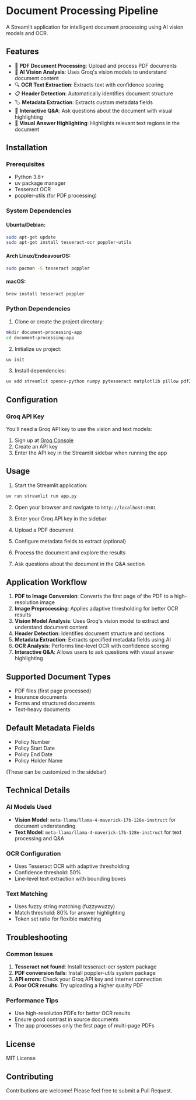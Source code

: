 # Document Processing Pipeline

A Streamlit application for intelligent document processing using AI vision models and OCR.

## Features

- 📄 **PDF Document Processing**: Upload and process PDF documents
- 🤖 **AI Vision Analysis**: Uses Groq's vision models to understand document content
- 🔍 **OCR Text Extraction**: Extracts text with confidence scoring
- 📋 **Header Detection**: Automatically identifies document structure
- 🏷️ **Metadata Extraction**: Extracts custom metadata fields
- 💬 **Interactive Q&A**: Ask questions about the document with visual highlighting
- 🎯 **Visual Answer Highlighting**: Highlights relevant text regions in the document

## Installation

### Prerequisites

- Python 3.8+
- uv package manager
- Tesseract OCR
- poppler-utils (for PDF processing)

### System Dependencies

#### Ubuntu/Debian:
```bash
sudo apt-get update
sudo apt-get install tesseract-ocr poppler-utils
```

#### Arch Linux/EndeavourOS:
```bash
sudo pacman -S tesseract poppler
```

#### macOS:
```bash
brew install tesseract poppler
```

### Python Dependencies

1. Clone or create the project directory:
```bash
mkdir document-processing-app
cd document-processing-app
```

2. Initialize uv project:
```bash
uv init
```

3. Install dependencies:
```bash
uv add streamlit opencv-python numpy pytesseract matplotlib pillow pdf2image fuzzywuzzy groq python-levenshtein
```

## Configuration

### Groq API Key

You'll need a Groq API key to use the vision and text models:

1. Sign up at [Groq Console](https://console.groq.com/)
2. Create an API key
3. Enter the API key in the Streamlit sidebar when running the app

## Usage

1. Start the Streamlit application:
```bash
uv run streamlit run app.py
```

2. Open your browser and navigate to `http://localhost:8501`

3. Enter your Groq API key in the sidebar

4. Upload a PDF document

5. Configure metadata fields to extract (optional)

6. Process the document and explore the results

7. Ask questions about the document in the Q&A section

## Application Workflow

1. **PDF to Image Conversion**: Converts the first page of the PDF to a high-resolution image
2. **Image Preprocessing**: Applies adaptive thresholding for better OCR results
3. **Vision Model Analysis**: Uses Groq's vision model to extract and understand document content
4. **Header Detection**: Identifies document structure and sections
5. **Metadata Extraction**: Extracts specified metadata fields using AI
6. **OCR Analysis**: Performs line-level OCR with confidence scoring
7. **Interactive Q&A**: Allows users to ask questions with visual answer highlighting

## Supported Document Types

- PDF files (first page processed)
- Insurance documents
- Forms and structured documents
- Text-heavy documents

## Default Metadata Fields

- Policy Number
- Policy Start Date
- Policy End Date
- Policy Holder Name

(These can be customized in the sidebar)

## Technical Details

### AI Models Used

- **Vision Model**: `meta-llama/llama-4-maverick-17b-128e-instruct` for document understanding
- **Text Model**: `meta-llama/llama-4-maverick-17b-128e-instruct` for text processing and Q&A

### OCR Configuration

- Uses Tesseract OCR with adaptive thresholding
- Confidence threshold: 50%
- Line-level text extraction with bounding boxes

### Text Matching

- Uses fuzzy string matching (fuzzywuzzy)
- Match threshold: 80% for answer highlighting
- Token set ratio for flexible matching

## Troubleshooting

### Common Issues

1. **Tesseract not found**: Install tesseract-ocr system package
2. **PDF conversion fails**: Install poppler-utils system package
3. **API errors**: Check your Groq API key and internet connection
4. **Poor OCR results**: Try uploading a higher quality PDF

### Performance Tips

- Use high-resolution PDFs for better OCR results
- Ensure good contrast in source documents
- The app processes only the first page of multi-page PDFs

## License

MIT License

## Contributing

Contributions are welcome! Please feel free to submit a Pull Request.

